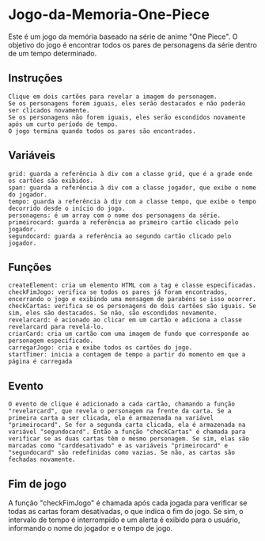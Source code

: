 # Jogo-da-Memoria-One-Piece

Este é um jogo da memória baseado na série de anime "One Piece". O objetivo do jogo é encontrar todos os pares de personagens da série dentro de um tempo determinado.

## Instruções

    Clique em dois cartões para revelar a imagem do personagem.
    Se os personagens forem iguais, eles serão destacados e não poderão ser clicados novamente.
    Se os personagens não forem iguais, eles serão escondidos novamente após um curto período de tempo.
    O jogo termina quando todos os pares são encontrados.

## Variáveis

    grid: guarda a referência à div com a classe grid, que é a grade onde os cartões são exibidos.
    span: guarda a referência à div com a classe jogador, que exibe o nome do jogador.
    tempo: guarda a referência à div com a classe tempo, que exibe o tempo decorrido desde o início do jogo.
    personagens: é um array com o nome dos personagens da série.
    primeirocard: guarda a referência ao primeiro cartão clicado pelo jogador.
    segundocard: guarda a referência ao segundo cartão clicado pelo jogador.

## Funções

    createElement: cria um elemento HTML com a tag e classe especificadas.
    checkFimJogo: verifica se todos os pares já foram encontrados, encerrando o jogo e exibindo uma mensagem de parabéns se isso ocorrer.
    checkCartas: verifica se os personagens de dois cartões são iguais. Se sim, eles são destacados. Se não, são escondidos novamente.
    revelarcard: é acionado ao clicar em um cartão e adiciona a classe revelarcard para revelá-lo.
    criarCard: cria um cartão com uma imagem de fundo que corresponde ao personagem especificado.
    carregarJogo: cria e exibe todos os cartões do jogo.
    startTimer: inicia a contagem de tempo a partir do momento em que a página é carregada
    
## Evento
    
    O evento de clique é adicionado a cada cartão, chamando a função "revelarcard", que revela o personagem na frente da carta. Se a primeira carta a ser clicada, ela é armazenada na variável "primeirocard". Se for a segunda carta clicada, ela é armazenada na variável "segundocard". Então a função "checkCartas" é chamada para verificar se as duas cartas têm o mesmo personagem. Se sim, elas são marcadas como "carddesativado" e as variáveis "primeirocard" e "segundocard" são redefinidas como vazias. Se não, as cartas são fechadas novamente.
    
## Fim de jogo

A função "checkFimJogo" é chamada após cada jogada para verificar se todas as cartas foram desativadas, o que indica o fim do jogo. Se sim, o intervalo de tempo é interrompido e um alerta é exibido para o usuário, informando o nome do jogador e o tempo de jogo.
